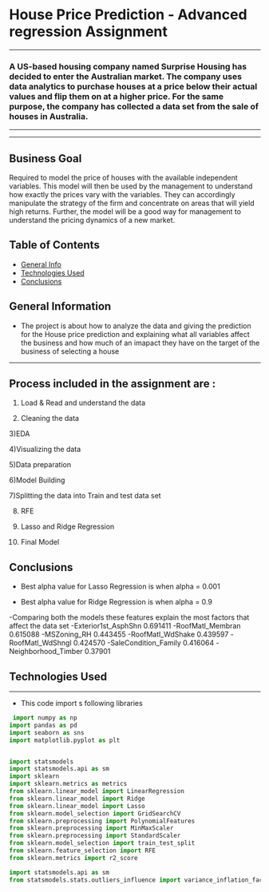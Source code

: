 # House Price Prediction - Advanced regression Assignment

---
### A US-based housing company named Surprise Housing has decided to enter the Australian market. The company uses data analytics to purchase houses at a price below their actual values and flip them on at a higher price. For the same purpose, the company has collected a data set from the sale of houses in Australia.
---
---
## Business Goal 

 Required to model the price of houses with the available independent variables. This model will then be used by the management to understand how exactly the prices vary with the variables. They can accordingly manipulate the strategy of the firm and concentrate on areas that will yield high returns. Further, the model will be a good way for management to understand the pricing dynamics of a new market.
 

## Table of Contents
* [General Info](#general-information)
* [Technologies Used](#technologies-used)
* [Conclusions](#conclusions)


<!-- You can include any other section that is pertinent to your problem -->

## General Information
-  The project is about how to analyze the data and giving the prediction for the House price prediction and explaining what all variables affect the business and how much of an imapact they have on the target of the business of selecting a house 
---
## Process included in the assignment are :
1) Load & Read and understand the data 

2) Cleaning the data 

3)EDA

4)Visualizing the data 

5)Data preparation

6)Model Building

7)Splitting the data into Train and test data set 

8) RFE

9) Lasso and Ridge Regression

10) Final Model



<!-- You don't have to answer all the questions - just the ones relevant to your project. -->

## Conclusions
- Best alpha value for Lasso Regression is when alpha = 0.001

- Best alpha value for Ridge Regression is when alpha = 0.9

-Comparing both the models these features explain the most factors that affect the data set 
-Exterior1st_AsphShn	0.691411
-RoofMatl_Membran	0.615088
-MSZoning_RH	0.443455
-RoofMatl_WdShake	0.439597
-RoofMatl_WdShngl	0.424570
-SaleCondition_Family	0.416064
-Neighborhood_Timber	0.37901

<!-- You don't have to answer all the questions - just the ones relevant to your project. -->


## Technologies Used

---
- This code import s following libraries
``` python
 import numpy as np
import pandas as pd
import seaborn as sns
import matplotlib.pyplot as plt


import statsmodels
import statsmodels.api as sm
import sklearn
import sklearn.metrics as metrics 
from sklearn.linear_model import LinearRegression
from sklearn.linear_model import Ridge
from sklearn.linear_model import Lasso
from sklearn.model_selection import GridSearchCV
from sklearn.preprocessing import PolynomialFeatures
from sklearn.preprocessing import MinMaxScaler
from sklearn.preprocessing import StandardScaler
from sklearn.model_selection import train_test_split
from sklearn.feature_selection import RFE
from sklearn.metrics import r2_score

import statsmodels.api as sm
from statsmodels.stats.outliers_influence import variance_inflation_factor
```


<!-- As the libraries versions keep on changing, it is recommended to mention the version of library used in this project -->

